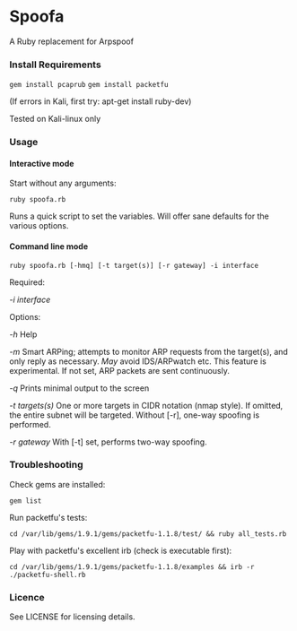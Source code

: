 # Spoofa

A Ruby replacement for Arpspoof

### Install Requirements

```gem install pcaprub```
```gem install packetfu```

(If errors in Kali, first try: apt-get install ruby-dev)

Tested on Kali-linux only

### Usage

#### Interactive mode

Start without any arguments:

```ruby spoofa.rb```

Runs a quick script to set the variables. Will offer sane defaults for the various options.

#### Command line mode

```ruby spoofa.rb [-hmq] [-t target(s)] [-r gateway] -i interface```

Required:

*-i interface*

Options: 

*-h* Help

*-m* Smart ARPing; attempts to monitor ARP requests from the target(s), and only reply as necessary. *May* avoid IDS/ARPwatch etc. This feature is experimental. If not set, ARP packets are sent continuously.

*-q* Prints minimal output to the screen

*-t targets(s)* One or more targets in CIDR notation (nmap style). If omitted, the entire subnet will be targeted. Without [-r], one-way spoofing is performed.

*-r gateway* With [-t] set, performs two-way spoofing.


### Troubleshooting

Check gems are installed:

```gem list```

Run packetfu's tests:

```cd /var/lib/gems/1.9.1/gems/packetfu-1.1.8/test/ && ruby all_tests.rb```

Play with packetfu's excellent irb (check is executable first):

```cd /var/lib/gems/1.9.1/gems/packetfu-1.1.8/examples && irb -r ./packetfu-shell.rb``` 

### Licence

See LICENSE for licensing details.

